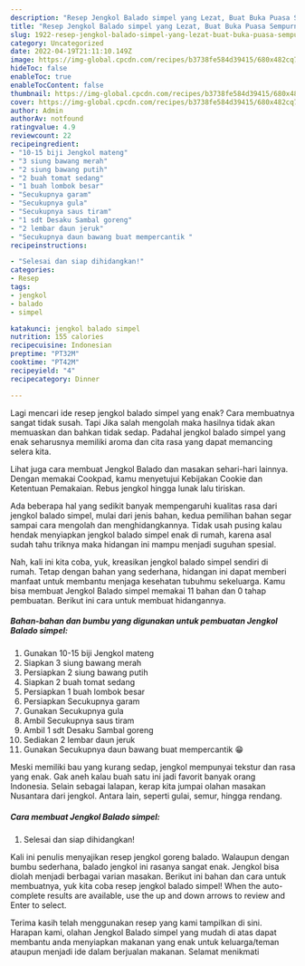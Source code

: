 ```yaml
---
description: "Resep Jengkol Balado simpel yang Lezat, Buat Buka Puasa Sempurna"
title: "Resep Jengkol Balado simpel yang Lezat, Buat Buka Puasa Sempurna"
slug: 1922-resep-jengkol-balado-simpel-yang-lezat-buat-buka-puasa-sempurna
category: Uncategorized
date: 2022-04-19T21:11:10.149Z
image: https://img-global.cpcdn.com/recipes/b3738fe584d39415/680x482cq70/jengkol-balado-simpel-foto-resep-utama.jpg
hideToc: false
enableToc: true
enableTocContent: false
thumbnail: https://img-global.cpcdn.com/recipes/b3738fe584d39415/680x482cq70/jengkol-balado-simpel-foto-resep-utama.jpg
cover: https://img-global.cpcdn.com/recipes/b3738fe584d39415/680x482cq70/jengkol-balado-simpel-foto-resep-utama.jpg
author: Admin
authorAv: notfound
ratingvalue: 4.9
reviewcount: 22
recipeingredient:
- "10-15 biji Jengkol mateng"
- "3 siung bawang merah"
- "2 siung bawang putih"
- "2 buah tomat sedang"
- "1 buah lombok besar"
- "Secukupnya garam"
- "Secukupnya gula"
- "Secukupnya saus tiram"
- "1 sdt Desaku Sambal goreng"
- "2 lembar daun jeruk"
- "Secukupnya daun bawang buat mempercantik "
recipeinstructions:

- "Selesai dan siap dihidangkan!"
categories:
- Resep
tags:
- jengkol
- balado
- simpel

katakunci: jengkol balado simpel 
nutrition: 155 calories
recipecuisine: Indonesian
preptime: "PT32M"
cooktime: "PT42M"
recipeyield: "4"
recipecategory: Dinner

---
```



Lagi mencari ide resep jengkol balado simpel yang enak? Cara membuatnya sangat tidak susah. Tapi Jika salah mengolah maka hasilnya tidak akan memuaskan dan bahkan tidak sedap. Padahal jengkol balado simpel yang enak seharusnya memiliki aroma dan cita rasa yang dapat memancing selera kita.


Lihat juga cara membuat Jengkol Balado dan masakan sehari-hari lainnya. Dengan memakai Cookpad, kamu menyetujui Kebijakan Cookie dan Ketentuan Pemakaian. Rebus jengkol hingga lunak lalu tiriskan.

Ada beberapa hal yang sedikit banyak mempengaruhi kualitas rasa dari jengkol balado simpel, mulai dari jenis bahan, kedua pemilihan bahan segar sampai cara mengolah dan menghidangkannya. Tidak usah pusing kalau hendak menyiapkan jengkol balado simpel enak di rumah, karena asal sudah tahu triknya maka hidangan ini mampu menjadi suguhan spesial.


Nah, kali ini kita coba, yuk, kreasikan jengkol balado simpel sendiri di rumah. Tetap dengan bahan yang sederhana, hidangan ini dapat memberi manfaat untuk membantu menjaga kesehatan tubuhmu sekeluarga. Kamu bisa membuat Jengkol Balado simpel memakai 11 bahan dan 0 tahap pembuatan. Berikut ini cara untuk membuat hidangannya.

<!--inarticleads1-->

##### Bahan-bahan dan bumbu yang digunakan untuk pembuatan Jengkol Balado simpel:

1. Gunakan 10-15 biji Jengkol mateng
1. Siapkan 3 siung bawang merah
1. Persiapkan 2 siung bawang putih
1. Siapkan 2 buah tomat sedang
1. Persiapkan 1 buah lombok besar
1. Persiapkan Secukupnya garam
1. Gunakan Secukupnya gula
1. Ambil Secukupnya saus tiram
1. Ambil 1 sdt Desaku Sambal goreng
1. Sediakan 2 lembar daun jeruk
1. Gunakan Secukupnya daun bawang buat mempercantik 😁


Meski memiliki bau yang kurang sedap, jengkol mempunyai tekstur dan rasa yang enak. Gak aneh kalau buah satu ini jadi favorit banyak orang Indonesia. Selain sebagai lalapan, kerap kita jumpai olahan masakan Nusantara dari jengkol. Antara lain, seperti gulai, semur, hingga rendang. 

<!--inarticleads2-->

##### Cara membuat Jengkol Balado simpel:


1. Selesai dan siap dihidangkan!

Kali ini penulis menyajikan resep jengkol goreng balado. Walaupun dengan bumbu sederhana, balado jengkol ini rasanya sangat enak. Jengkol bisa diolah menjadi berbagai varian masakan. Berikut ini bahan dan cara untuk membuatnya, yuk kita coba resep jengkol balado simpel! When the auto-complete results are available, use the up and down arrows to review and Enter to select. 

Terima kasih telah menggunakan resep yang kami tampilkan di sini. Harapan kami, olahan Jengkol Balado simpel yang mudah di atas dapat membantu anda menyiapkan makanan yang enak untuk keluarga/teman ataupun menjadi ide dalam berjualan makanan. Selamat menikmati
